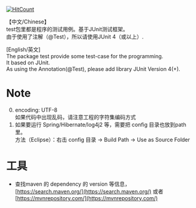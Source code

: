 [![HitCount](http://hits.dwyl.com/youngzhu/CollectionCode4Java.svg)](http://hits.dwyl.com/youngzhu/CollectionCode4Java)

【中文/Chinese】  
test包里都是程序的测试用例。基于JUnit测试框架。  
由于使用了注解（@Test），所以请使用JUnit 4（或以上）.

[English/英文]  
The package test provide some test-case for the programming.  
It based on JUnit.  
As using the Annotation(@Test), please add library JUnit Version 4(+).

# Note 
0. encoding: UTF-8  
    如果代码中出现乱码，请注意工程的字符集编码方式
1. 如果要运行 Spring/Hibernate/log4j2 等，需要把 config 目录也放到path里。  
    方法（Eclipse）：右击 config 目录 -> Build Path -> Use as Source Folder

# 工具
- 查找maven 的 dependency 的 version 等信息，[https://search.maven.org/](https://search.maven.org/) 或者 [https://mvnrepository.com/](https://mvnrepository.com/)
